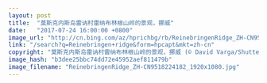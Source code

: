```yaml
---
layout: post
title:  "莫斯克内斯岛雷讷村雷纳布林根山岭的景观，挪威"
date:   "2017-07-24 16:00:00 +0800"
image_url: "http://cn.bing.com/az/hprichbg/rb/ReinebringenRidge_ZH-CN9518224182_1920x1080.jpg"
link: "/search?q=Reinebringen+ridge&form=hpcapt&mkt=zh-cn"
copyright: "莫斯克内斯岛雷讷村雷纳布林根山岭的景观，挪威 (© David Varga/Shutterstock)"
image_hash: "b3dee25bbc74dd72e45952aef811479b"
image_filename: "ReinebringenRidge_ZH-CN9518224182_1920x1080.jpg"
---
```

